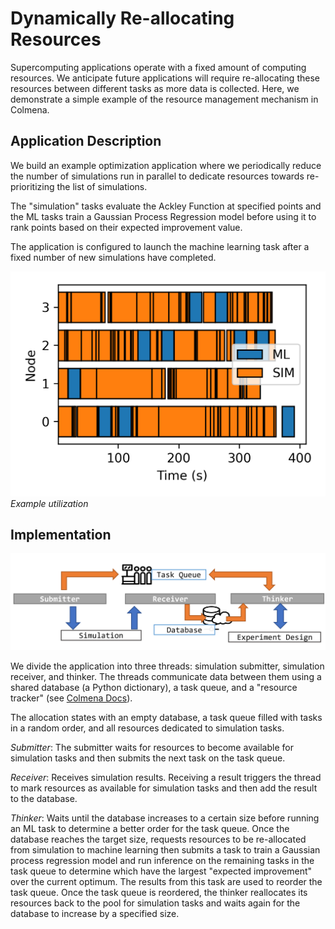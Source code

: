 # Dynamically Re-allocating Resources

Supercomputing applications operate with a fixed amount of computing resources.
We anticipate future applications will require re-allocating these resources between
different tasks as more data is collected.
Here, we demonstrate a simple example of the resource management mechanism in Colmena.

## Application Description
We build an example optimization application where we periodically reduce the number of simulations 
run in parallel to dedicate resources towards re-prioritizing the list of simulations.

The "simulation" tasks evaluate the Ackley Function at specified points and the ML tasks 
train a Gaussian Process Regression model before using it to rank points based on their 
expected improvement value.

The application is configured to launch the machine learning task after a fixed number 
of new simulations have completed.

![image](figures/allocation.png)
*Example utilization*

## Implementation

![implementation-fig](./figures/reallocation.png)

We divide the application into three threads: simulation submitter, simulation receiver, and thinker.
The threads communicate data between them using a shared database (a Python dictionary),
a task queue, and a "resource tracker" (see [Colmena Docs](https://colmena.readthedocs.io/en/latest/source/colmena.thinker.html#module-colmena.thinker.resources)).

The allocation states with an empty database, a task queue filled with tasks in a random order,
and all resources dedicated to simulation tasks.

*Submitter*: The submitter waits for resources to become available for simulation tasks and then submits 
the next task on the task queue.

*Receiver*: Receives simulation results. 
Receiving a result triggers the thread to mark resources as available for simulation tasks and
then add the result to the database.

*Thinker*: Waits until the database increases to a certain size before running an ML task to determine a better order
for the task queue.
Once the database reaches the target size, requests resources to be re-allocated from simulation to machine learning
then submits a task to train a Gaussian process regression model and run inference on the remaining tasks in the
task queue to determine which have the largest "expected improvement" over the current optimum.
The results from this task are used to reorder the task queue.
Once the task queue is reordered, the thinker reallocates its resources back to the pool for simulation tasks
and waits again for the database to increase by a specified size.
